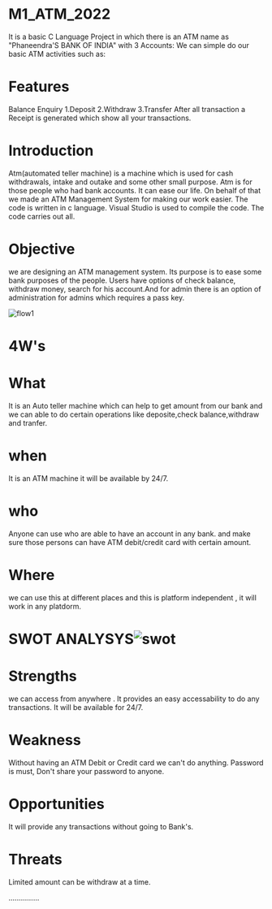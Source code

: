 # M1_ATM_2022
It is a basic C Language Project in which there is an ATM name as "Phaneendra'S BANK OF INDIA" with 3 Accounts:
We can simple do our basic ATM activities such as:
# Features

Balance Enquiry
1.Deposit
2.Withdraw
3.Transfer
After all transaction a Receipt is generated which show all your transactions.


# Introduction
Atm(automated teller machine) is a machine which is used for cash
withdrawals, intake and outake and some other small purpose. Atm is for
those people who had bank accounts. It can ease our life. On behalf of
that we made an ATM Management System for making our work easier.
The code is written in c language. Visual Studio is used to compile the
code. The code carries out all.

# Objective
we are designing an ATM management system. Its purpose is to ease
some bank purposes of the people. Users have options of check
balance, withdraw money, search for his account.And for admin there is
an option of administration for admins which requires a pass key.


![flow1](https://user-images.githubusercontent.com/102035549/161370833-7b509384-37c4-4636-a2ba-0e7081e6335c.png)


# 4W's 
 
 # What
 It is an Auto teller machine which can help to get amount from our bank and we can able to do certain operations like deposite,check balance,withdraw and tranfer.
 
 # when
 It is an ATM machine it will be available by 24/7.
 
 # who 
 Anyone can use who are able to have an account in any bank. and make sure those persons can have ATM debit/credit card with certain amount.
 
 # Where
 we can use this at different places and this is platform independent , it will work in any platdorm.
 
 # SWOT ANALYSYS![swot](https://user-images.githubusercontent.com/102035549/161370610-26f58a32-f83d-4d46-8f31-4dc9e2cef0a4.png)
 
 # Strengths
 we can access from anywhere .
 It provides an easy accessability to do any transactions.
 It will be available for 24/7.
 
 # Weakness
 Without having an ATM Debit or Credit card we can't do anything.
 Password is must, Don't share your password to anyone.
 
 # Opportunities
 It will provide any transactions without going to Bank's.
 
 # Threats
 Limited amount can be withdraw at a time.
 
 ...............

